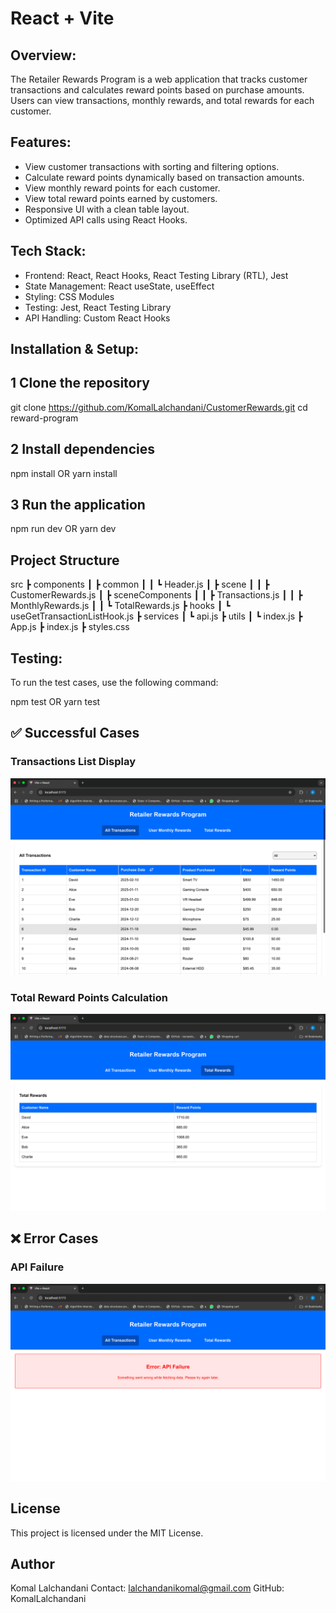 # React + Vite

## Overview:

The Retailer Rewards Program is a web application that tracks customer transactions and calculates reward points based on purchase amounts. Users can view transactions, monthly rewards, and total rewards for each customer.

## Features:

- View customer transactions with sorting and filtering options.
- Calculate reward points dynamically based on transaction amounts.
- View monthly reward points for each customer.
- View total reward points earned by customers.
- Responsive UI with a clean table layout.
- Optimized API calls using React Hooks.

## Tech Stack:

- Frontend: React, React Hooks, React Testing Library (RTL), Jest
- State Management: React useState, useEffect
- Styling: CSS Modules
- Testing: Jest, React Testing Library
- API Handling: Custom React Hooks

## Installation & Setup:

## 1️ Clone the repository

git clone https://github.com/KomalLalchandani/CustomerRewards.git
cd reward-program

## 2️ Install dependencies

npm install
OR
yarn install

## 3️ Run the application

npm run dev
OR
yarn dev

## Project Structure

src
┣ components
┃ ┣ common
┃ ┃ ┗ Header.js
┃ ┣ scene
┃ ┃ ┣ CustomerRewards.js
┃ ┣ sceneComponents
┃ ┃ ┣ Transactions.js
┃ ┃ ┣ MonthlyRewards.js
┃ ┃ ┗ TotalRewards.js
┣ hooks
┃ ┗ useGetTransactionListHook.js
┣ services
┃ ┗ api.js
┣ utils
┃ ┗ index.js
┣ App.js
┣ index.js
┣ styles.css

## Testing:

To run the test cases, use the following command:

npm test
OR
yarn test

## ✅ Successful Cases

### Transactions List Display

![Transactions List](./src/assets/screenshots/Transactions.png)

### Total Reward Points Calculation

![Reward Points](./src/assets/screenshots/TotalRewards.png)

## ❌ Error Cases

### API Failure

![API Failure](./src/assets/screenshots/ErrorHandler.png)

## License

This project is licensed under the MIT License.

## Author

Komal Lalchandani
Contact: lalchandanikomal@gmail.com
GitHub: KomalLalchandani
